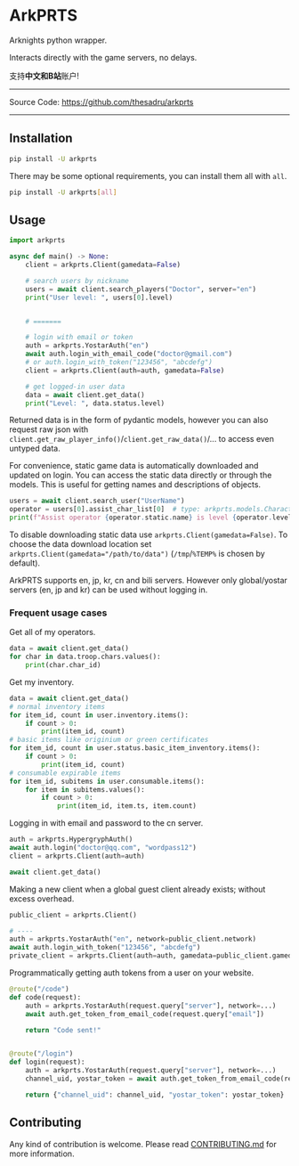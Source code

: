 # ArkPRTS

Arknights python wrapper.

Interacts directly with the game servers, no delays.

支持**中文和B站**账户!

<!-- Supports Chinese and BiliBili accounts -->

---

Source Code: <https://github.com/thesadru/arkprts>

---

## Installation

```sh
pip install -U arkprts
```

There may be some optional requirements, you can install them all with `all`.

```sh
pip install -U arkprts[all]
```

## Usage

```py
import arkprts

async def main() -> None:
    client = arkprts.Client(gamedata=False)

    # search users by nickname
    users = await client.search_players("Doctor", server="en")
    print("User level: ", users[0].level)


    # =======

    # login with email or token
    auth = arkprts.YostarAuth("en")
    await auth.login_with_email_code("doctor@gmail.com")
    # or auth.login_with_token("123456", "abcdefg")
    client = arkprts.Client(auth=auth, gamedata=False)

    # get logged-in user data
    data = await client.get_data()
    print("Level: ", data.status.level)
```

Returned data is in the form of pydantic models, however you can also request raw json with `client.get_raw_player_info()`/`client.get_raw_data()`/... to access even untyped data.

For convenience, static game data is automatically downloaded and updated on login. You can access the static data directly or through the models. This is useful for getting names and descriptions of objects.

```py
users = await client.search_user("UserName")
operator = users[0].assist_char_list[0]  # type: arkprts.models.Character
print(f"Assist operator {operator.static.name} is level {operator.level}")
```

To disable downloading static data use `arkprts.Client(gamedata=False)`. To choose the data download location set `arkprts.Client(gamedata="/path/to/data")` (`/tmp`/`%TEMP%` is chosen by default).

ArkPRTS supports en, jp, kr, cn and bili servers. However only global/yostar servers (en, jp and kr) can be used without logging in.

### Frequent usage cases

Get all of my operators.

```py
data = await client.get_data()
for char in data.troop.chars.values():
    print(char.char_id)
```

Get my inventory.

```py
data = await client.get_data()
# normal inventory items
for item_id, count in user.inventory.items():
    if count > 0:
        print(item_id, count)
# basic items like originium or green certificates
for item_id, count in user.status.basic_item_inventory.items():
    if count > 0:
        print(item_id, count)
# consumable expirable items
for item_id, subitems in user.consumable.items():
    for item in subitems.values():
        if count > 0:
            print(item_id, item.ts, item.count)
```

Logging in with email and password to the cn server.

```py
auth = arkprts.HypergryphAuth()
await auth.login("doctor@qq.com", "wordpass12")
client = arkprts.Client(auth=auth)

await client.get_data()
```

Making a new client when a global guest client already exists; without excess overhead.

```py
public_client = arkprts.Client()

# ----
auth = arkprts.YostarAuth("en", network=public_client.network)
await auth.login_with_token("123456", "abcdefg")
private_client = arkprts.Client(auth=auth, gamedata=public_client.gamedata)
```

Programmatically getting auth tokens from a user on your website.

```py
@route("/code")
def code(request):
    auth = arkprts.YostarAuth(request.query["server"], network=...)
    await auth.get_token_from_email_code(request.query["email"])

    return "Code sent!"


@route("/login")
def login(request):
    auth = arkprts.YostarAuth(request.query["server"], network=...)
    channel_uid, yostar_token = await auth.get_token_from_email_code(request.query["email"], request.query["code"])

    return {"channel_uid": channel_uid, "yostar_token": yostar_token}
```

## Contributing

Any kind of contribution is welcome.
Please read [CONTRIBUTING.md](./CONTRIBUTING.md) for more information.
